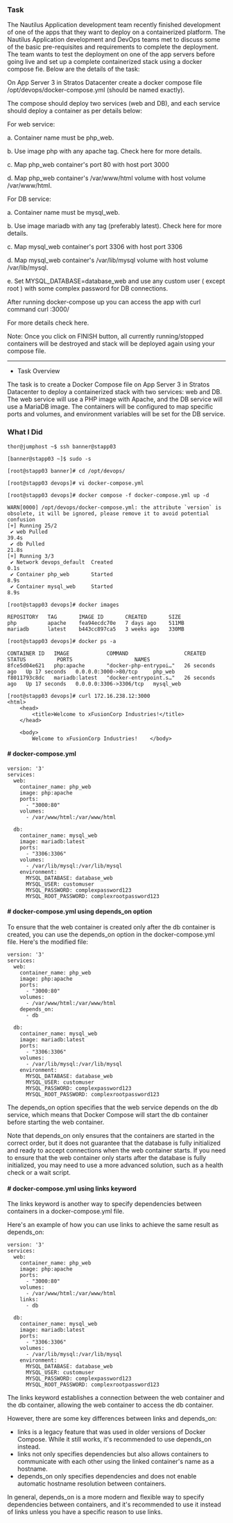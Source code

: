 
### Task
The Nautilus Application development team recently finished development of one of the apps that they want to deploy on a containerized platform. The Nautilus Application development and DevOps teams met to discuss some of the basic pre-requisites and requirements to complete the deployment. The team wants to test the deployment on one of the app servers before going live and set up a complete containerized stack using a docker compose fie. Below are the details of the task:

On App Server 3 in Stratos Datacenter create a docker compose file /opt/devops/docker-compose.yml (should be named exactly).

The compose should deploy two services (web and DB), and each service should deploy a container as per details below:

For web service:

a. Container name must be php_web.

b. Use image php with any apache tag. Check here for more details.

c. Map php_web container's port 80 with host port 3000

d. Map php_web container's /var/www/html volume with host volume /var/www/html.

For DB service:

a. Container name must be mysql_web.

b. Use image mariadb with any tag (preferably latest). Check here for more details.

c. Map mysql_web container's port 3306 with host port 3306

d. Map mysql_web container's /var/lib/mysql volume with host volume /var/lib/mysql.

e. Set MYSQL_DATABASE=database_web and use any custom user ( except root ) with some complex password for DB connections.

After running docker-compose up you can access the app with curl command curl <server-ip or hostname>:3000/

For more details check here.


Note: Once you click on FINISH button, all currently running/stopped containers will be destroyed and stack will be deployed again using your compose file.


----------------------------------------------------------


- Task Overview

The task is to create a Docker Compose file on App Server 3 in Stratos Datacenter to deploy a containerized stack with two services: web and DB. The web service will use a PHP image with Apache, and the DB service will use a MariaDB image. The containers will be configured to map specific ports and volumes, and environment variables will be set for the DB service.


### What I Did

```
thor@jumphost ~$ ssh banner@stapp03

[banner@stapp03 ~]$ sudo -s

[root@stapp03 banner]# cd /opt/devops/

[root@stapp03 devops]# vi docker-compose.yml

[root@stapp03 devops]# docker compose -f docker-compose.yml up -d

WARN[0000] /opt/devops/docker-compose.yml: the attribute `version` is obsolete, it will be ignored, please remove it to avoid potential confusion 
[+] Running 25/2
 ✔ web Pulled                                                                                                             39.4s 
 ✔ db Pulled                                                                                                              21.8s 
[+] Running 3/3
 ✔ Network devops_default  Created                                                                                         0.1s 
 ✔ Container php_web       Started                                                                                         8.9s 
 ✔ Container mysql_web     Started                                                                                         8.9s 

[root@stapp03 devops]# docker images

REPOSITORY   TAG       IMAGE ID       CREATED       SIZE
php          apache    fea94ecdc70e   7 days ago    511MB
mariadb      latest    b443cc897ca5   3 weeks ago   330MB

[root@stapp03 devops]# docker ps -a

CONTAINER ID   IMAGE            COMMAND                  CREATED          STATUS          PORTS                    NAMES
8fce5d04e621   php:apache       "docker-php-entrypoi…"   26 seconds ago   Up 17 seconds   0.0.0.0:3000->80/tcp     php_web
f8011793c8dc   mariadb:latest   "docker-entrypoint.s…"   26 seconds ago   Up 17 seconds   0.0.0.0:3306->3306/tcp   mysql_web

[root@stapp03 devops]# curl 172.16.238.12:3000  
<html>
    <head>
        <title>Welcome to xFusionCorp Industries!</title>
    </head>

    <body>
        Welcome to xFusionCorp Industries!    </body>
```

#### # docker-compose.yml 

```
version: '3'
services:
  web:
    container_name: php_web
    image: php:apache
    ports:
      - "3000:80"
    volumes:
      - /var/www/html:/var/www/html

  db:
    container_name: mysql_web
    image: mariadb:latest
    ports:
      - "3306:3306"
    volumes:
      - /var/lib/mysql:/var/lib/mysql
    environment:
      MYSQL_DATABASE: database_web
      MYSQL_USER: customuser
      MYSQL_PASSWORD: complexpassword123
      MYSQL_ROOT_PASSWORD: complexrootpassword123

```

#### # docker-compose.yml using depends_on option

To ensure that the web container is created only after the db container is created, you can use the depends_on option in the docker-compose.yml file. Here's the modified file:
```
version: '3'
services:
  web:
    container_name: php_web
    image: php:apache
    ports:
      - "3000:80"
    volumes:
      - /var/www/html:/var/www/html
    depends_on:
      - db

  db:
    container_name: mysql_web
    image: mariadb:latest
    ports:
      - "3306:3306"
    volumes:
      - /var/lib/mysql:/var/lib/mysql
    environment:
      MYSQL_DATABASE: database_web
      MYSQL_USER: customuser
      MYSQL_PASSWORD: complexpassword123
      MYSQL_ROOT_PASSWORD: complexrootpassword123
```

The depends_on option specifies that the web service depends on the db service, which means that Docker Compose will start the db container before starting the web container.

Note that depends_on only ensures that the containers are started in the correct order, but it does not guarantee that the database is fully initialized and ready to accept connections when the web container starts. If you need to ensure that the web container only starts after the database is fully initialized, you may need to use a more advanced solution, such as a health check or a wait script.

#### # docker-compose.yml using links keyword

The links keyword is another way to specify dependencies between containers in a docker-compose.yml file.

Here's an example of how you can use links to achieve the same result as depends_on:
```
version: '3'
services:
  web:
    container_name: php_web
    image: php:apache
    ports:
      - "3000:80"
    volumes:
      - /var/www/html:/var/www/html
    links:
      - db

  db:
    container_name: mysql_web
    image: mariadb:latest
    ports:
      - "3306:3306"
    volumes:
      - /var/lib/mysql:/var/lib/mysql
    environment:
      MYSQL_DATABASE: database_web
      MYSQL_USER: customuser
      MYSQL_PASSWORD: complexpassword123
      MYSQL_ROOT_PASSWORD: complexrootpassword123
```
The links keyword establishes a connection between the web container and the db container, allowing the web container to access the db container.

However, there are some key differences between links and depends_on:

- links is a legacy feature that was used in older versions of Docker Compose. While it still works, it's recommended to use depends_on instead.
- links not only specifies dependencies but also allows containers to communicate with each other using the linked container's name as a hostname.
- depends_on only specifies dependencies and does not enable automatic hostname resolution between containers.

In general, depends_on is a more modern and flexible way to specify dependencies between containers, and it's recommended to use it instead of links unless you have a specific reason to use links.

